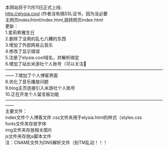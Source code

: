 本网站将于11月11日正式上线:  
http://elysia.cool (作者没有搞SSL证书，因为没必要  
主网页index/html/index.html,跳转网页index.html  
更新：  
1.爱莉希雅生日  
2.删除了没用的乱七八糟的东西  
3.增加了外部网易云音乐  
4.修改了显示错误  
5.注册了elysia.cool域名，并解析绑定    
6.增加了站长米游社个人账号（可以关注🤭  
——————————————————————————————————————
7.增加了个人博客界面  
8.优化了音乐播放问题  
9.blog主页连接引入米游社个人账号  
10.正在开发个人留言板功能  
——————————————————————————————————————  
主要文件：  
index文件个人博客文件
css文件夹用于elysia.html的样式（styles.css  
fonts文件夹存放字体  
img文件夹存放相关图片  
js文件夹存放js脚本文件  
注：CNAME文件为DNS解析文件（别TM乱动！！！
